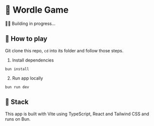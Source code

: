 # 🧩 Wordle Game

👩‍🔧 Building in progress...


## 🚀 How to play
Git clone this repo, `cd` into its folder and follow those steps.

1. Install dependencies
```shell
bun install
```

2. Run app locally
```shell
bun run dev
```


## 🍱 Stack
This app is built with Vite using TypeScript, React and Tailwind CSS and runs on Bun.